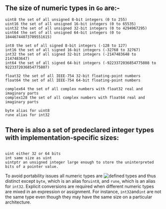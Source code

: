 ## The size of numeric types in `Go` are:-

```
uint8 the set of all unsigned 8-bit integers (0 to 255)
uint16 the set of all unsigned 16-bit integers (0 to 65535)
uint32 the set of all unsigned 32-bit integers (0 to 4294967295)
uint64 the set of all unsigned 64-bit integers (0 to 18446744073709551615)

int8 the set of all signed 8-bit integers (-128 to 127)
int16 the set of all signed 16-bit integers (-32768 to 32767)
int32 the set of all signed 32-bit integers (-2147483648 to 2147483647)
int64 the set of all signed 64-bit integers (-9223372036854775808 to 9223372036854775807)

float32 the set of all IEEE-754 32-bit floating-point numbers
float64 the set of all IEEE-754 64-bit floating-point numbers

complex64 the set of all complex numbers with float32 real and imaginary parts
complex128 the set of all complex numbers with float64 real and imaginary parts

byte alias for uint8
rune alias for int32

```

## There is also a set of predeclared integer types with implementation-specific sizes:

```

uint either 32 or 64 bits
int same size as uint
uintptr an unsigned integer large enough to store the uninterpreted bits of a pointer value.

```

To avoid portability issues all numeric types are ![defined types](https://go.dev/ref/spec#Type_definitions) and thus distinct except `byte`, which is an alias for`uint8`, and `rune`, which is an alias for `int32`. Explicit conversions are required when different numeric types are mixed in an expression or assignment. For instance, `int32`and`int` are not the same type even though they may have the same size on a particular architecture.
